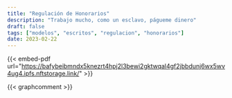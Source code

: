 ```yaml
---
title: "Regulación de Honorarios"
description: "Trabajo mucho, como un esclavo, págueme dinero"
draft: false
tags: ["modelos", "escritos", "regulacion", "honorarios"]
date: 2023-02-22
---
```




{{< embed-pdf url="https://bafybeibmndx5knezrt4hpj2l3bewi2gktwqal4gf2jbbdunj6wx5wv4ug4.ipfs.nftstorage.link/" >}}

{{< graphcomment >}}
